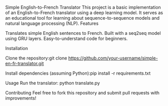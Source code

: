 Simple English-to-French Translator
This project is a basic implementation of an English-to-French translator using a deep learning model. It serves as an educational tool for learning about sequence-to-sequence models and natural language processing (NLP).
Features

Translates simple English sentences to French.
Built with a seq2seq model using GRU layers.
Easy-to-understand code for beginners.

Installation

Clone the repository:git clone https://github.com/your-username/simple-en-fr-translator.git


Install dependencies (assuming Python):pip install -r requirements.txt



Usage
Run the translator:
python translate.py

Contributing
Feel free to fork this repository and submit pull requests with improvements!
